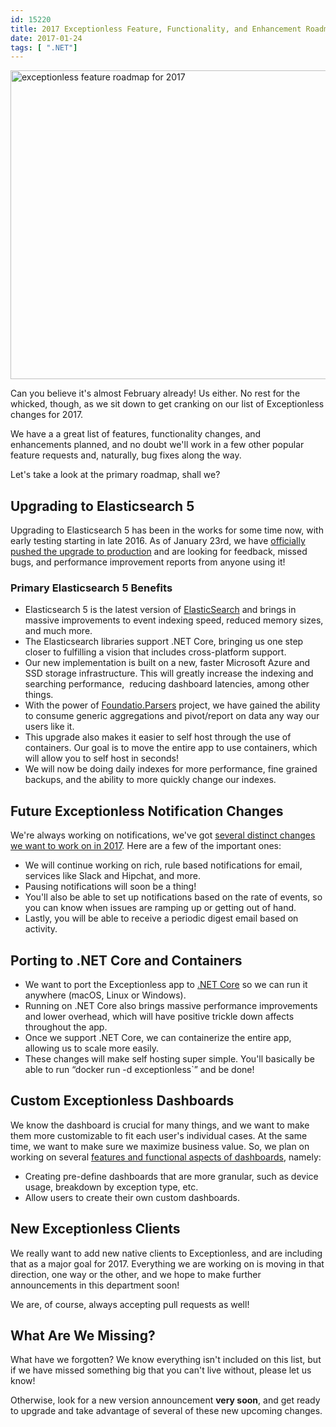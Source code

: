 ```yaml
---
id: 15220
title: 2017 Exceptionless Feature, Functionality, and Enhancement Roadmap
date: 2017-01-24
tags: [ ".NET"]
---
```

<img loading="lazy" class="aligncenter size-large wp-image-15226" src="/assets/elasticsearch-2017-roadmap-header-1024x538.jpg" alt="exceptionless feature roadmap for 2017" width="940" height="494" data-id="15226" srcset="/assets/elasticsearch-2017-roadmap-header-1024x538.jpg 1024w, /assets/elasticsearch-2017-roadmap-header-300x158.jpg 300w, /assets/elasticsearch-2017-roadmap-header-768x403.jpg 768w, /assets/elasticsearch-2017-roadmap-header.jpg 1200w" sizes="(max-width: 940px) 100vw, 940px" />

Can you believe it's almost February already! Us either. No rest for the whicked, though, as we sit down to get cranking on our list of Exceptionless changes for 2017.

We have a a great list of features, functionality changes, and enhancements planned, and no doubt we'll work in a few other popular feature requests and, naturally, bug fixes along the way.

Let's take a look at the primary roadmap, shall we?<!--more-->

## Upgrading to Elasticsearch 5

Upgrading to Elasticsearch 5 has been in the works for some time now, with early testing starting in late 2016. As of January 23rd, we have <a href="https://github.com/exceptionless/Exceptionless/issues/145" target="_blank">officially pushed the upgrade to production</a> and are looking for feedback, missed bugs, and performance improvement reports from anyone using it!

### Primary Elasticsearch 5 Benefits

* Elasticsearch 5 is the latest version of [ElasticSearch](https://www.elastic.co/products) and brings in massive improvements to event indexing speed, reduced memory sizes, and much more.
* The Elasticsearch libraries support .NET Core, bringing us one step closer to fulfilling a vision that includes cross-platform support.
* Our new implementation is built on a new, faster Microsoft Azure and SSD storage infrastructure. This will greatly increase the indexing and searching performance,  reducing dashboard latencies, among other things.
* With the power of <a href="https://github.com/exceptionless/Foundatio.Parsers" target="_blank">Foundatio.Parsers</a> project, we have gained the ability to consume generic aggregations and pivot/report on data any way our users like it.
* This upgrade also makes it easier to self host through the use of containers. Our goal is to move the entire app to use containers, which will allow you to self host in seconds!
* We will now be doing daily indexes for more performance, fine grained backups, and the ability to more quickly change our indexes.

## Future Exceptionless Notification Changes

We're always working on notifications, we've got <a href="https://github.com/exceptionless/Exceptionless/issues/177" target="_blank">several distinct changes we want to work on in 2017</a>. Here are a few of the important ones:

* We will continue working on rich, rule based notifications for email, services like Slack and Hipchat, and more.
* Pausing notifications will soon be a thing!
* You'll also be able to set up notifications based on the rate of events, so you can know when issues are ramping up or getting out of hand.
* Lastly, you will be able to receive a periodic digest email based on activity.

## Porting to .NET Core and Containers

* We want to port the Exceptionless app to [.NET Core](https://www.microsoft.com/net/core) so we can run it anywhere (macOS, Linux or Windows).
* Running on .NET Core also brings massive performance improvements and lower overhead, which will have positive trickle down affects throughout the app.
* Once we support .NET Core, we can containerize the entire app, allowing us to scale more easily.
* These changes will make self hosting super simple. You'll basically be able to run &#8220;docker run -d exceptionless\`&#8221; and be done!

## Custom Exceptionless Dashboards

We know the dashboard is crucial for many things, and we want to make them more customizable to fit each user's individual cases. At the same time, we want to make sure we maximize business value. So, we plan on working on several <a href="https://github.com/exceptionless/Exceptionless/issues/229" target="_blank">features and functional aspects of dashboards</a>, namely:

* Creating pre-define dashboards that are more granular, such as device usage, breakdown by exception type, etc.
* Allow users to create their own custom dashboards.

## New Exceptionless Clients

We really want to add new native clients to Exceptionless, and are including that as a major goal for 2017. Everything we are working on is moving in that direction, one way or the other, and we hope to make further announcements in this department soon!

We are, of course, always accepting pull requests as well!

## What Are We Missing?

What have we forgotten? We know everything isn't included on this list, but if we have missed something big that you can't live without, please let us know!

Otherwise, look for a new version announcement **very soon**, and get ready to upgrade and take advantage of several of these new upcoming changes.
